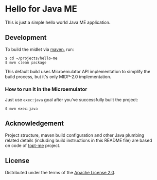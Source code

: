 # Hello for Java ME

This is just a simple hello world Java ME application.

## Development

To build the midlet via [maven](http://maven.apache.org/), run:

	$ cd ~/projects/hello-me
	$ mvn clean package

This default build uses Microemulator API implementation to simplify the build
process, but it's only MIDP-2.0 implementation.

### How to run it in the Microemulator

Just use `exec:java` goal after you've successfully built the project:

	$ mvn exec:java

## Acknowledgement

Project structure, maven build configuration and other Java plumbing related
details (including build instructions in this README file) are based on code of
[topt-me](https://github.com/kwart/totp-me) project.

## License

Distributed under the terms of the
[Apache License 2.0](http://www.apache.org/licenses/LICENSE-2.0).
